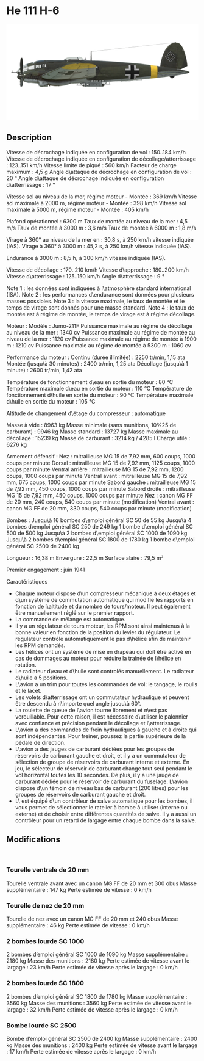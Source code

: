 ﻿# He 111 H-6

![he111h6](../images/he111h6.png)

## Description

Vitesse de décrochage indiquée en configuration de vol : 150..184 km/h
Vitesse de décrochage indiquée en configuration de décollage/atterrissage : 123..151 km/h
Vitesse limite de piqué : 560 km/h
Facteur de charge maximum : 4,5 g
Angle d\attaque de décrochage en configuration de vol : 20 °
Angle d\attaque de décrochage indiquée en configuration d\atterrissage : 17 °

Vitesse sol au niveau de la mer, régime moteur - Montée : 369 km/h
Vitesse sol maximale à 2000 m, régime moteur - Montée : 398 km/h
Vitesse sol maximale à 5000 m, régime moteur - Montée : 405 km/h

Plafond opérationnel : 6300 m
Taux de montée au niveau de la mer : 4,5 m/s
Taux de montée à 3000 m : 3,6 m/s
Taux de montée à 6000 m : 1,8 m/s

Virage à 360° au niveau de la mer en : 30,8 s, à 250 km/h vitesse indiquée (IAS).
Virage à 360° à 3000 m : 45,2 s, à 250 km/h vitesse indiquée (IAS).

Endurance à 3000 m : 8,5 h, à 300 km/h vitesse indiquée (IAS).

Vitesse de décollage : 170..210 km/h
Vitesse d\approche : 180..200 km/h
Vitesse d\atterrissage : 125..150 km/h
Angle d\atterrissage : 9 °

Note 1 : les données sont indiquées à l\atmosphère standard international (ISA).
Note 2 : les performances d\endurance sont données pour plusieurs masses possibles.
Note 3 : la vitesse maximale, le taux de montée et le temps de virage sont donnés pour une masse standard.
Note 4 : le taux de montée est à régime de montée, le temps de virage est à régime décollage.

Moteur :
Modèle : Jumo-211F
Puissance maximale au régime de décollage au niveau de la mer : 1340 cv
Puissance maximale au régime de montée au niveau de la mer : 1120 cv
Puissance maximale au régime de montée à 1900 m : 1210 cv
Puissance maximale au régime de montée à 5300 m : 1060 cv

Performance du moteur :
Continu (durée illimitée) : 2250 tr/min, 1,15 ata
Montée (jusqu\à 30 minutes) : 2400 tr/min, 1,25 ata
Décollage (jusqu\à 1 minute) : 2600 tr/min, 1,42 ata

Température de fonctionnement d\eau en sortie du moteur : 80 °C
Température maximale d\eau en sortie du moteur : 110 °C
Température de fonctionnement d\huile en sortie du moteur : 90 °C
Température maximale d\huile en sortie du moteur : 105 °C

Altitude de changement d\étage du compresseur : automatique 

Masse à vide : 8963 kg
Masse minimale (sans munitions, 10%25 de carburant) : 9946 kg
Masse standard : 13727 kg
Masse maximale au décollage : 15239 kg
Masse de carburant : 3214 kg / 4285 l
Charge utile : 6276 kg

Armement défensif :
Nez : mitrailleuse MG 15 de 7,92 mm, 600 coups, 1000 coups par minute
Dorsal : mitrailleuse MG 15 de 7,92 mm, 1125 coups, 1000 coups par minute
Ventral arrière : mitrailleuse MG 15 de 7,92 mm, 1200 coups, 1000 coups par minute
Ventral avant : mitrailleuse MG 15 de 7,92 mm, 675 coups, 1000 coups par minute
Sabord gauche : mitrailleuse MG 15 de 7,92 mm, 450 coups, 1000 coups par minute
Sabord droite : mitrailleuse MG 15 de 7,92 mm, 450 coups, 1000 coups par minute
Nez : canon MG FF de 20 mm, 240 coups, 540 coups par minute (modification)
Ventral avant : canon MG FF de 20 mm, 330 coups, 540 coups par minute (modification)

Bombes :
Jusqu\à 16 bombes d\emploi général SC 50 de 55 kg
Jusqu\à 4 bombes d\emploi général SC 250 de 249 kg
1 bombe d\emploi général SC 500 de 500 kg
Jusqu\à 2 bombes d\emploi général SC 1000 de 1090 kg
Jusqu\à 2 bombes d\emploi général SC 1800 de 1780 kg
1 bombe d\emploi général SC 2500 de 2400 kg

Longueur : 16,38 m
Envergure : 22,5 m
Surface alaire : 79,5 m²

Premier engagement : juin 1941

Caractéristiques
- Chaque moteur dispose d\un compresseur mécanique à deux étages et d\un système de commutation automatique qui modifie les rapports en fonction de l\altitude et du nombre de tours/moteur. Il peut également être manuellement réglé sur le premier rapport.
- La commande de mélange est automatique.
- Il y a un régulateur de tours moteur, les RPM sont ainsi maintenus à la bonne valeur en fonction de la position du levier du régulateur. Le régulateur contrôle automatiquement le pas d\hélice afin de maintenir les RPM demandés.
- Les hélices ont un système de mise en drapeau qui doit être activé en cas de dommages au moteur pour réduire la traînée de l\hélice en rotation.
- Le radiateur d\eau et d\huile sont controlés manuellement. Le radiateur d\huile a 5 positions.
- L\avion a un trim pour toutes les commandes de vol: le tangage, le roulis et le lacet.
- Les volets d\atterrissage ont un commutateur hydraulique et peuvent être descendu à n\importe quel angle jusqu\\à 60°.
- La roulette de queue de l\avion tourne librement et n\est pas verouillable. Pour cette raison, il est nécessaire d\utiliser le palonnier avec confiance et précision pendant le décollage et l\atterrissage.
- L\avion a des commandes de frein hydrauliques à gauche et à droite qui sont indépendantes. Pour freiner, poussez la partie supérieure de la pédale de direction.
- L\avion a des jauges de carburant dédiées pour les groupes de réservoirs de carburant gauche et droit, et il y a un commutateur de sélection de groupe de réservoirs de carburant interne et externe. En jeu, le sélecteur de réservoir de carburant change tout seul pendant le vol horizontal toutes les 10 secondes. De plus, il y a une jauge de carburant dédiée pour le réservoir de carburant du fuselage. L\avion dispose d\un témoin de niveau bas de carburant (200 litres) pour les groupes de réservoirs de carburant gauche et droit.
- L\ est équipé d\un contrôleur de salve automatique pour les bombes, il vous permet de sélectionner le ratelier à bombe à utiliser (interne ou externe) et de choisir entre différentes quantités de salve. Il y a aussi un contrôleur pour un retard de largage entre chaque bombe dans la salve.

## Modifications
﻿


### Tourelle ventrale de 20 mm

Tourelle ventrale avant avec un canon MG FF de 20 mm et 300 obus
Masse supplémentaire : 147 kg
Perte estimée de vitesse : 0 km/h﻿


### Tourelle de nez de 20 mm

Tourelle de nez avec un canon MG FF de 20 mm et 240 obus
Masse supplémentaire : 46 kg
Perte estimée de vitesse : 0 km/h﻿


### 2 bombes lourde SC 1000

2 bombes d’emploi général SC 1000 de 1090 kg
Masse supplémentaire : 2180 kg
Masse des munitions : 2180 kg
Perte estimée de vitesse avant le largage : 23 km/h
Perte estimée de vitesse après le largage : 0 km/h﻿


### 2 bombes lourde SC 1800 

2 bombes d’emploi général SC 1800 de 1780 kg
Masse supplémentaire : 3560 kg
Masse des munitions : 3560 kg
Perte estimée de vitesse avant le largage : 32 km/h
Perte estimée de vitesse après le largage : 0 km/h﻿


### Bombe lourde SC 2500

Bombe d’emploi général SC 2500 de 2400 kg
Masse supplémentaire : 2400 kg
Masse des munitions : 2400 kg
Perte estimée de vitesse avant le largage : 17 km/h
Perte estimée de vitesse après le largage : 0 km/h